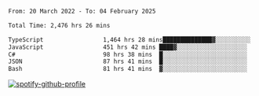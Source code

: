 <!--START_SECTION:waka-->

```txt
From: 20 March 2022 - To: 04 February 2025

Total Time: 2,476 hrs 26 mins

TypeScript                 1,464 hrs 28 mins██████████████▓░░░░░░░░░░   59.14 %
JavaScript                 451 hrs 42 mins ████▓░░░░░░░░░░░░░░░░░░░░   18.24 %
C#                         98 hrs 38 mins  █░░░░░░░░░░░░░░░░░░░░░░░░   03.98 %
JSON                       87 hrs 41 mins  █░░░░░░░░░░░░░░░░░░░░░░░░   03.54 %
Bash                       81 hrs 41 mins  ▓░░░░░░░░░░░░░░░░░░░░░░░░   03.30 %
```

<!--END_SECTION:waka-->
[![spotify-github-profile](https://spotify-github-profile.vercel.app/api/view?uid=c00zprrvy9xiloa9qnco3hmng&cover_image=true&theme=novatorem&show_offline=false&background_color=121212&bar_color=53b14f&bar_color_cover=false)](https://spotify-github-profile.vercel.app/api/view?uid=c00zprrvy9xiloa9qnco3hmng&redirect=true)




